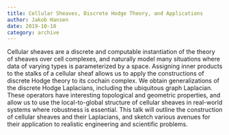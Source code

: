 ```yaml
---
title: Cellular Sheaves, Discrete Hodge Theory, and Applications
author: Jakob Hansen
date: 2019-10-18
category: archive
---
```


Cellular sheaves are a discrete and computable instantiation of the theory of sheaves over cell complexes, and naturally model many situations where data of varying types is parameterized by a space. Assigning inner products to the stalks of a cellular sheaf allows us to apply the constructions of discrete Hodge theory to its cochain complex. We obtain generalizations of the discrete Hodge Laplacians, including the ubiquitous graph Laplacian. These operators have interesting topological and geometric properties, and allow us to use the local-to-global structure of cellular sheaves in real-world systems where robustness is essential. This talk will outline the construction of cellular sheaves and their Laplacians, and sketch various avenues for their application to realistic engineering and scientific problems.

